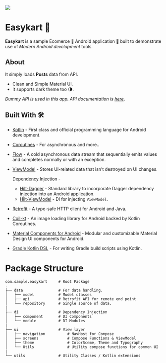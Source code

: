 ![](media/FoodiumHeader.png)

# Easykart 👜 


**Easykart** is a sample Ecomerce 👜 Android application 📱 built to demonstrate use of *Modern Android development* tools.  



## About
It simply loads **Posts** data from API.  
- Clean and Simple Material UI.
- It supports dark theme too 🌗.

*Dummy API is used in this app. API documentation is [here](https://fakestoreapi.com/docs)*.

## Built With 🛠
- [Kotlin](https://kotlinlang.org/) - First class and official programming language for Android development.
- [Coroutines](https://kotlinlang.org/docs/reference/coroutines-overview.html) - For asynchronous and more..
- [Flow](https://kotlin.github.io/kotlinx.coroutines/kotlinx-coroutines-core/kotlinx.coroutines.flow/-flow/) - A cold asynchronous data stream that sequentially emits values and completes normally or with an exception.
- [ViewModel](https://developer.android.com/topic/libraries/architecture/viewmodel) - Stores UI-related data that isn't destroyed on UI changes. 
  
  [Dependency Injection](https://developer.android.com/training/dependency-injection) - 
  - [Hilt-Dagger](https://dagger.dev/hilt/) - Standard library to incorporate Dagger dependency injection into an Android application.
  - [Hilt-ViewModel](https://developer.android.com/training/dependency-injection/hilt-jetpack) - DI for injecting `ViewModel`.
- [Retrofit](https://square.github.io/retrofit/) - A type-safe HTTP client for Android and Java.
- [Coil-kt](https://coil-kt.github.io/coil/) - An image loading library for Android backed by Kotlin Coroutines.
- [Material Components for Android](https://github.com/material-components/material-components-android) - Modular and customizable Material Design UI components for Android.
- [Gradle Kotlin DSL](https://docs.gradle.org/current/userguide/kotlin_dsl.html) - For writing Gradle build scripts using Kotlin.


# Package Structure
    
    com.sample.easykart     # Root Package
    .
    ├── data                # For data handling.
    │   ├── model           # Model classes
    │   ├── api             # Retrofit API for remote end point        
    │   └── repository      # Single source of data.
    |
    ├── di                  # Dependency Injection            
    │   ├── component       # DI Components       
    │   └── module          # DI Modules
    |
    ├── ui                  # View layer 
    │   ├── navigation          # NavHost for Compose
    │   ├── screens             # Compose Functions & ViewModel 
    │   ├── theme               # ColorSceme, Theme and Typography
    │   └── Utils               # Utility compose functions for common UI
    |
    └── utils               # Utility Classes / Kotlin extensions

    


